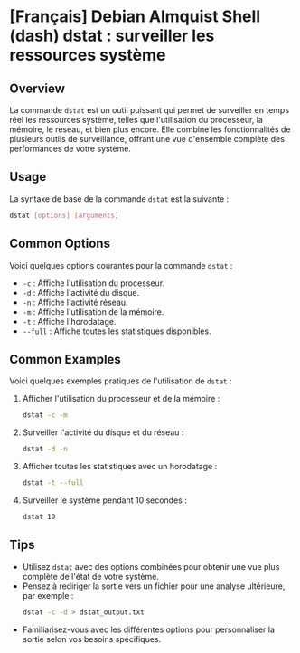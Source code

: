 # [Français] Debian Almquist Shell (dash) dstat : surveiller les ressources système

## Overview
La commande `dstat` est un outil puissant qui permet de surveiller en temps réel les ressources système, telles que l'utilisation du processeur, la mémoire, le réseau, et bien plus encore. Elle combine les fonctionnalités de plusieurs outils de surveillance, offrant une vue d'ensemble complète des performances de votre système.

## Usage
La syntaxe de base de la commande `dstat` est la suivante :

```bash
dstat [options] [arguments]
```

## Common Options
Voici quelques options courantes pour la commande `dstat` :

- `-c` : Affiche l'utilisation du processeur.
- `-d` : Affiche l'activité du disque.
- `-n` : Affiche l'activité réseau.
- `-m` : Affiche l'utilisation de la mémoire.
- `-t` : Affiche l'horodatage.
- `--full` : Affiche toutes les statistiques disponibles.

## Common Examples
Voici quelques exemples pratiques de l'utilisation de `dstat` :

1. Afficher l'utilisation du processeur et de la mémoire :
   ```bash
   dstat -c -m
   ```

2. Surveiller l'activité du disque et du réseau :
   ```bash
   dstat -d -n
   ```

3. Afficher toutes les statistiques avec un horodatage :
   ```bash
   dstat -t --full
   ```

4. Surveiller le système pendant 10 secondes :
   ```bash
   dstat 10
   ```

## Tips
- Utilisez `dstat` avec des options combinées pour obtenir une vue plus complète de l'état de votre système.
- Pensez à rediriger la sortie vers un fichier pour une analyse ultérieure, par exemple :
  ```bash
  dstat -c -d > dstat_output.txt
  ```
- Familiarisez-vous avec les différentes options pour personnaliser la sortie selon vos besoins spécifiques.